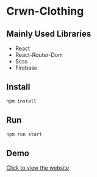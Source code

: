 # Crwn-Clothing

## Mainly Used Libraries

- React
- React-Router-Dom
- Scss
- Firebase

## Install

```sh
npm install
```

## Run

```sh
npm run start
```

## Demo
[Click to view the website](https://ch-crwn-clothing.netlify.app)